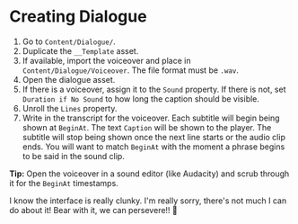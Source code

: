 # Creating Dialogue

1. Go to `Content/Dialogue/`.
2. Duplicate the `__Template` asset.
3. If available, import the voiceover and place in `Content/Dialogue/Voiceover`. The file format must be `.wav`.
4. Open the dialogue asset.
5. If there is a voiceover, assign it to the `Sound` property. If there is not, set `Duration if No Sound` to how long the caption should be visible.
6. Unroll the `Lines` property.
7. Write in the transcript for the voiceover. Each subtitle will begin being shown at `BeginAt`. The text `Caption` will be shown to the player. The subtitle will stop being shown once the next line starts or the audio clip ends. You will want to match `BeginAt` with the moment a phrase begins to be said in the sound clip.

**Tip:** Open the voiceover in a sound editor (like Audacity) and scrub through it for the `BeginAt` timestamps.

I know the interface is really clunky. I'm really sorry, there's not much I can do about it! Bear with it, we can persevere!! 🙏 